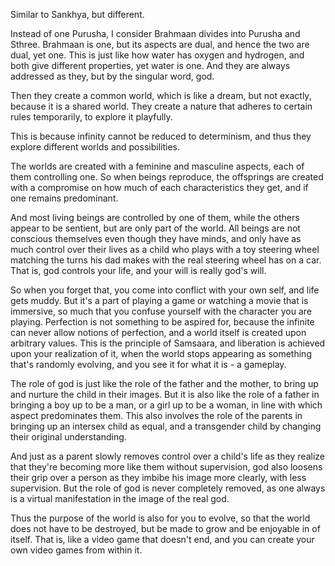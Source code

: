 Similar to Sankhya, but different.

Instead of one Purusha, I consider Brahmaan divides into Purusha and Sthree. Brahmaan is one, but its aspects are dual, and hence the two are dual, yet one. This is just like how water has oxygen and hydrogen, and both give different properties, yet water is one. And they are always addressed as they, but by the singular word, god.

Then they create a common world, which is like a dream, but not exactly, because it is a shared world. They create a nature that adheres to certain rules temporarily, to explore it playfully.

This is because infinity cannot be reduced to determinism, and thus they explore different worlds and possibilities.

The worlds are created with a feminine and masculine aspects, each of them controlling one. So when beings reproduce, the offsprings are created with a compromise on how much of each characteristics they get, and if one remains predominant.

And most living beings are controlled by one of them, while the others appear to be sentient, but are only part of the world. All beings are not conscious themselves even though they have minds, and only have as much control over their lives as a child who plays with a toy steering wheel matching the turns his dad makes with the real steering wheel has on a car. That is, god controls your life, and your will is really god's will.

So when you forget that, you come into conflict with your own self, and life gets muddy. But it's a part of playing a game or watching a movie that is immersive, so much that you confuse yourself with the character you are playing. Perfection is not something to be aspired for, because the infinite can never allow notions of perfection, and a world itself is created upon arbitrary values. This is the principle of Samsaara, and liberation is achieved upon your realization of it, when the world stops appearing as something that's randomly evolving, and you see it for what it is - a gameplay.

The role of god is just like the role of the father and the mother, to bring up and nurture the child in their images. But it is also like the role of a father in bringing a boy up to be a man, or a girl up to be a woman, in line with which aspect predominates them. This also involves the role of the parents in bringing up an intersex child as equal, and a transgender child by changing their original understanding.

And just as a parent slowly removes control over a child's life as they realize that they're becoming more like them without supervision, god also loosens their grip over a person as they imbibe his image more clearly, with less supervision. But the role of god is never completely removed, as one always is a virtual manifestation in the image of the real god.

Thus the purpose of the world is also for you to evolve, so that the world does not have to be destroyed, but be made to grow and be enjoyable in of itself. That is, like a video game that doesn't end, and you can create your own video games from within it.

